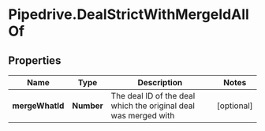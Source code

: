 # Pipedrive.DealStrictWithMergeIdAllOf

## Properties

Name | Type | Description | Notes
------------ | ------------- | ------------- | -------------
**mergeWhatId** | **Number** | The deal ID of the deal which the original deal was merged with | [optional] 


